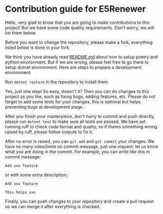 # Contribution guide for E5Renewer

Hello, very glad to know that you are going to make contributions to this project! But we have some code quality requirements. Don't worry, we will list them below.

Before you want to change the repository, please make a fork, everything listed below is done in your fork.

We think you have already read [README.md](README.md) about how to setup poetry and python environment.
But if we are wrong, please feel free to go there to setup dotnet environment.
Here are steps to prepare a development environment:

Run `dotnet restore` in the repository to install them.

Yes, just one step! So easy, doesn't it? Then you can do changes to this project as you like, such as fixing bugs, adding features, etc.
Please do not forget to add some tests for your changes, this is optional but helps preventing bugs at development stage.

After you finish your masterpiece, don't hurry to commit and push directly, please run `dotnet test` to make sure all tests are passed.
We have set running ruff to check code format and quality, so if theres something wrong raised by ruff, please follow outputs to fix it.

After no error is raised, you can `git add` and `git commit` your changes.
We have no many rules/limits on commit message, just one request: let us know what you are doing in the commit.
For example, you can write like this in commit message:
```
Add xxx feature
```
or with some extra description:
```
Add xxx feature

This helps xxx
```

Finally, you can push changes to your repository and create a pull request so we can merge it after everything is checked.
